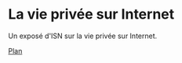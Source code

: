 La vie privée sur Internet
===

Un exposé d'ISN sur la vie privée sur Internet.

[Plan](docs/plan.md)